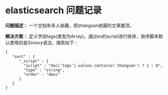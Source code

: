 # elasticsearch 问题记录

**问题描述：** 一个文档有多人收藏，把zhangsan收藏的文章置顶。

**解决方案：** 定义字段tags\(类型为Array\)。通过es的script进行排序，排序脚本默认使用的是Groovy语法。搜索如下：

```text
{
   "sort" : {
      "_script" : { 
        "script" : "doc['tags'].values.contains('zhangsan') ? 1 : 0",
        "type" : "string",
        "order" : "desc"
      }
   }
}
```



